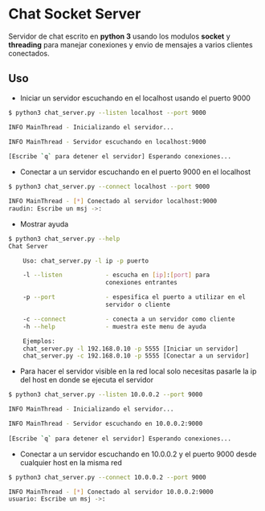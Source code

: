 Chat Socket Server
==================

Servidor de chat escrito en **python 3** usando los modulos **socket** y **threading** para manejar conexiones y envio de mensajes a varios clientes conectados.

## Uso

- Iniciar un servidor escuchando en el localhost usando el puerto 9000

```bash
$ python3 chat_server.py --listen localhost --port 9000

INFO MainThread - Inicializando el servidor...

INFO MainThread - Servidor escuchando en localhost:9000
 
[Escribe `q` para detener el servidor] Esperando conexiones...
```

- Conectar a un servidor escuchando en el puerto 9000 en el localhost

```bash
$ python3 chat_server.py --connect localhost --port 9000

INFO MainThread - [*] Conectado al servidor localhost:9000
raudin: Escribe un msj ->:
```

- Mostrar ayuda

```bash
$ python3 chat_server.py --help
Chat Server

    Uso: chat_server.py -l ip -p puerto

    -l --listen            - escucha en [ip]:[port] para
                           conexiones entrantes

    -p --port              - espesifica el puerto a utilizar en el
                           servidor o cliente

    -c --connect           - conecta a un servidor como cliente
    -h --help              - muestra este menu de ayuda

    Ejemplos:
    chat_server.py -l 192.168.0.10 -p 5555 [Iniciar un servidor]
    chat_server.py -c 192.168.0.10 -p 5555 [Conectar a un servidor]
```

- Para hacer el servidor visible en la red local solo necesitas pasarle la ip del host en donde se ejecuta el servidor

```bash
$ python3 chat_server.py --listen 10.0.0.2 --port 9000

INFO MainThread - Inicializando el servidor...

INFO MainThread - Servidor escuchando en 10.0.0.2:9000
 
[Escribe `q` para detener el servidor] Esperando conexiones...
```

- Conectar a un servidor escuchando en 10.0.0.2 y el puerto 9000 desde cualquier host en la misma red

```bash
$ python3 chat_server.py --connect 10.0.0.2 --port 9000

INFO MainThread - [*] Conectado al servidor 10.0.0.2:9000
usuario: Escribe un msj ->:
```